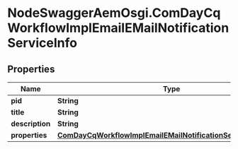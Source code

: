 # NodeSwaggerAemOsgi.ComDayCqWorkflowImplEmailEMailNotificationServiceInfo

## Properties

Name | Type | Description | Notes
------------ | ------------- | ------------- | -------------
**pid** | **String** |  | [optional] 
**title** | **String** |  | [optional] 
**description** | **String** |  | [optional] 
**properties** | [**ComDayCqWorkflowImplEmailEMailNotificationServiceProperties**](ComDayCqWorkflowImplEmailEMailNotificationServiceProperties.md) |  | [optional] 


